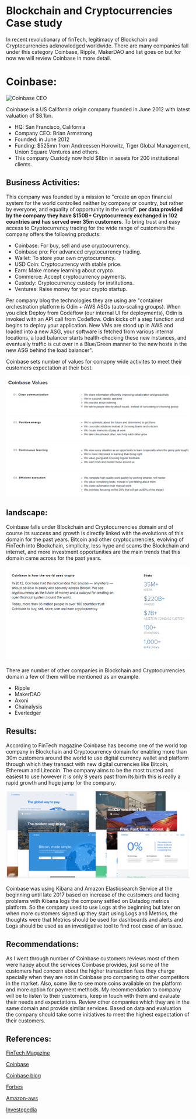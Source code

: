 # Blockchain and Cryptocurrencies Case study

In recent revolutionary of finTech, legitimacy of Blockchain and Cryptocurrencies acknowledged worldwide. There are  many companies fall under this category Coinbase, Ripple, MakerDAO and list goes on but for now we will review Coinbase in more detail.

# Coinbase:

![Coinbase CEO](https://s3-ap-southeast-2.amazonaws.com/www.cryptoknowmics.com/crypto/wp-content/uploads/2020/05/coin-bs.jpg)

Coinbase is a US California origin company founded in June 2012 with latest valuation of $8.1bn.

* HQ: San Francisco, California
* Company CEO: Brian Armstrong
* Founded: in June 2012
* Funding: $525mn from Andreessen Horowitz, Tiger Global Management, Union Square Ventures and others.
* This company Custody now hold $8bn in assets for 200 institutional clients.


## Business Activities:

This company was founded by a mission to "create an open financial system for the world controlled neither by company or country, but rather by everyone, and equality of opportunity in the world". **per data provided by the company they have $150B+ Cryptocurrency exchanged in 102 countries and has served over 35m customers**. To bring trust and easy access to Cryptocurrency trading for the wide range of customers the company offers the following products:

- Coinbase: For buy, sell and use cryptocurrency.
- Coinbase pro: For advanced cryptocurrency trading.
- Wallet: To store your own cryptocurrency.
- USD Coin: Cryptocurrency with stable price.
- Earn: Make money learning about crypto.
- Commerce: Accept cryptocurrency payments.
- Custody: Cryptocurrency custody for institutions.
- Ventures: Raise money for your crypto startup.

Per company blog the technologies they are using are "container orchestration platform is Odin + AWS ASGs (auto-scaling groups). When you click Deploy from Codeflow (our internal UI for deployments), Odin is invoked with an API call from Codeflow. Odin kicks off a step function and begins to deploy your application. New VMs are stood up in AWS and loaded into a new ASG, your software is fetched from various internal locations, a load balancer starts health-checking these new instances, and eventually traffic is cut over in a Blue/Green manner to the new hosts in the new ASG behind the load balancer".

Coinbase sets number of values for comapny wide activites to meet their customers expectation at their best.

![comany values](https://github.com/amanafzali/FinTech-Assignment-1/blob/master/values.PNG?raw=true)


## landscape:

Coinbase falls under Blockchain and Cryptocurrencies domain and of course its success and growth is directly linked with the evolutions of this domain for the past years. Bitcoin and other cryptocurrencies, evolving of FinTech into Blockchain, simplicity, less hype and scams the Blockchain and internet, and more investment opportunities are the main trends that this domain came across for the past years.

![landscape](https://github.com/amanafzali/FinTech-Assignment-1/blob/master/about.PNG?raw=true)


There are number of other companies in Blockchain and Cryptocurrencies domain a few of them will be mentioned as an example.

* Ripple
* MakerDAO
* Axoni
* Chainalysis
* Everledger

## Results:

According to FinTech magazine Coinbase has become one of the world top company in Blockchain and Cryptocurrency domain for enabling more than 30m customers around the world to use digital currency wallet and platform through which they transact with new digital currencies like Bitcoin, Ethereum and Litecoin. The company aims to be the most trusted and easiest to use however it is only 8 years past from its birth this is really a rapid growth and huge jump for the company.

![Coinbase pay](https://github.com/amanafzali/FinTech-Assignment-1/blob/master/pay.PNG?raw=true)


 Coinbase was using Kibana and Amazon Elasticsearch Service at the beginning until late 2017 based on increase of the customers and facing problems with Kibana logs the company settled on Datadog metrics platform. So the company used to use Logs at the beginning but later on when more customers signed up they start using Logs and Metrics, the thoughts were that Metrics should be used for dashboards and alerts and Logs should be used as an investigative tool to find root case of an issue. 

## Recommendations:

As I went through number of Coinbase customers reviews most of them were happy about the services Coinbase provides, just some of the customers had concern about the higher transaction fees they charge specially when they are not in Coinbase pro comparing to other competitors in the market. Also, some like to see more coins available on the platform and more option for payment methods. My recommendation to company will be to listen to their customers, keep in touch with them and evaluate their needs and expectations. Review other companies which they are in the same domain and provide similar services. Based on data and evaluation the company should take some initiatives to meet the highest expectation of their customers.


## References:

[FinTech Magazine](https://www.fintechmagazine.com/financial-services/six-world-leading-blockchain-and-cryptocurrency-firms)

[Coinbase](https://www.coinbase.com/)

[Coinbase blog](https://blog.coinbase.com/)

[Forbes](https://www.forbes.com/fintech/2020/#174ffb2a4acd)

[Amazon-aws](https://aws.amazon.com/solutions/case-studies/coinbase/)

[Investopedia](https://www.investopedia.com/tech/coinbase-what-it-and-how-do-you-use-it/)

